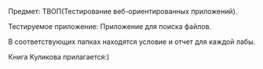 Предмет: ТВОП(Тестирование веб-ориентированных приложений).

Тестируемое приложение: Приложение для поиска файлов.

В соответствующих папках находятся условие и отчет для каждой лабы.

Книга Куликова прилагается:)